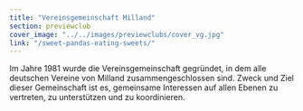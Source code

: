 ```yaml
---
title: "Vereinsgemeinschaft Milland"
section: previewclub
cover_image: "../../images/previewclubs/cover_vg.jpg"
link: "/sweet-pandas-eating-sweets/"
---
```

Im Jahre 1981 wurde die Vereinsgemeinschaft gegründet, in dem alle deutschen Vereine von Milland zusammengeschlossen sind. Zweck und Ziel dieser Gemeinschaft ist es, gemeinsame Interessen auf allen Ebenen zu vertreten, zu unterstützen und zu koordinieren.